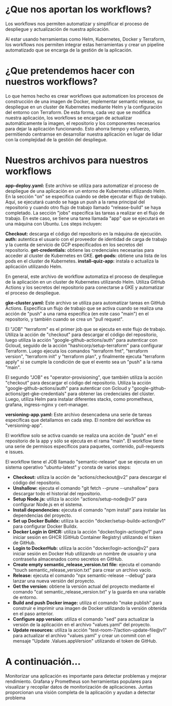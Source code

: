 # ¿Que nos aportan los workflows?

Los workflows nos permiten automatizar y simplificar el proceso de despliegue y actualización de nuestra aplicación.

Al estar usando herramientas como Helm, Kubernetes, Docker y Terraform, los workflows nos permiten integrar estas herramientas y crear un pipeline automatizado que se encarga de la gestión de la aplicación.

# ¿Que pretendemos hacer con nuestros workflows?

Lo que hemos hecho es crear workflows que automaticen los procesos de construcción de una imagen de Docker, implementar semantic release, su despliegue en un cluster de Kubernetes mediante Helm y la configuración del entorno con Terraform. De esta forma, cada vez que se modifica nuestra aplicación, los workflows se encargan de actualizar automáticamente la imagen, el repositorio y los componentes necesarios para dejar la aplicación funcionando. Esto ahorra tiempo y esfuerzo, permitiendo centrarnse en desarrollar nuestra aplicación en lugar de lidiar con la complejidad de la gestión del despliegue.

# Nuestros archivos para nuestros workflows

****app-deploy.yaml:**** Este archivo se utiliza para automatizar el proceso de despliegue de una aplicación en un entorno de Kubernetes utilizando Helm.
En la sección "on" se especifica cuándo se debe ejecutar el flujo de trabajo. Aquí, se ejecutará cuando se haga un push a la rama principal del repositorio y cuando otro flujo de trabajo llamado "release-build" se haya completado.
La sección "jobs" especifica las tareas a realizar en el flujo de trabajo. En este caso, se tiene una tarea llamada "app" que se ejecutará en una máquina con Ubuntu.
Los steps incluyen:

**Checkout:** descarga el código del repositorio en la máquina de ejecución.
**auth:** autentica el usuario con el proveedor de identidad de carga de trabajo y la cuenta de servicio de GCP especificados en los secretos del repositorio.
**get-credentials:** obtiene las credenciales necesarias para acceder al cluster de Kubernetes en GKE.
**get-pods:** obtiene una lista de los pods en el cluster de Kubernetes.
**install-quiz-app:** instala o actualiza la aplicación utilizando Helm.

En general, este archivo de workflow automatiza el proceso de despliegue de la aplicación en un cluster de Kubernetes utilizando Helm. Utiliza GitHub Actions y los secretos del repositorio para conectarse a GKE y automatizar el proceso de despliegue.


****gke-cluster.yaml:**** Este archivo se utiliza para automatizar tareas en GitHub Actions. Especifica un flujo de trabajo que se activa cuando se realiza una acción de "push" a una rama específica (en este caso "main") en el repositorio, y también cuando se crea un "pull request".

El "JOB" "terraform" es el primer job que se ejecuta en este flujo de trabajo. Utiliza la acción de "checkout" para descargar el código del repositorio, luego utiliza la acción "google-github-actions/auth" para autenticar con Gcloud, seguido de la acción "hashicorp/setup-terraform" para configurar Terraform. Luego ejecuta los comandos "terraform fmt", "terraform version", "terraform init" y "terraform plan", y finalmente ejecuta "terraform apply" si se cumple la condición de que el evento sea un "push" a la rama "main".

El segundo "JOB" es "operator-provisioning", que también utiliza la acción "checkout" para descargar el código del repositorio. Utiliza la acción "google-github-actions/auth" para autenticar con Gcloud y "google-github-actions/get-gke-credentials" para obtener las credenciales del clúster. Luego, utiliza Helm para instalar diferentes stacks, como prometheus, grafana, ingress-nginx y cert-manager.

****versioning-app.yaml:**** Este archivo desencadena una serie de tareas específicas que detallamos en cada step. El nombre del workflow es "versioning-app".

El workflow solo se activa cuando se realiza una acción de "push" en el repositorio de la app y sólo se ejecuta en el rama "main".
El workflow tiene una serie de permisos específicos para paquetes, contenido, pull-requests e issues.

El workflow tiene el JOB llamado "semantic-release" que se ejecuta en un sistema operativo "ubuntu-latest" y consta de varios steps:
  * **Checkout:** utiliza la acción de "actions/checkout@v2" para descargar el código del repositorio.
  * **Unshallow:** ejecuta el comando "git fetch --prune --unshallow" para descargar todo el historial del repositorio.
  * **Setup Node.js:** utiliza la acción "actions/setup-node@v3" para configurar Node.js en el sistema.
  * **Install dependencies:** ejecuta el comando "npm install" para instalar las dependencias del proyecto.
  * **Set up Docker Buildx:** utiliza la acción "docker/setup-buildx-action@v1" para configurar Docker Buildx.
  * **Docker Login in GHCR:** utiliza la acción "docker/login-action@v1" para iniciar sesión en GHCR (GitHub Container Registry) utilizando el token de GitHub.
  * **Login to DockerHub:** utiliza la acción "docker/login-action@v2" para iniciar sesión en Docker Hub utilizando un nombre de usuario y una contraseña almacenados como secretos en GitHub.
  * **Create empty semantic_release_version.txt file:** ejecuta el comando "touch semantic_release_version.txt" para crear un archivo vacío.
  * **Release:** ejecuta el comando "npx semantic-release --debug" para lanzar una nueva versión del proyecto.
  * **Get the version:** obtiene la versión actual del proyecto mediante el comando "cat semantic_release_version.txt" y la guarda en una variable de entorno.
  * **Build and push Docker image:** utiliza el comando "make publish" para construir e imprimir una imagen de Docker utilizando la versión obtenida en el paso anterior.
  * **Configure app version:** utiliza el comando "sed" para actualizar la versión de la aplicación en el archivo "values.yaml" del proyecto.
  * **Update resources:** utiliza la acción "test-room-7/action-update-file@v1" para actualizar el archivo "values.yaml" y crear un commit con el mensaje "Update .Values.appVersion" utilizando el token de GitHub.

# A continuación...

Monitorizar una aplicación es importante para detectar problemas y mejorar rendimiento. Grafana y Prometheus son herramientas populares para visualizar y recopilar datos de monitorización de aplicaciones. Juntas proporcionan una visión completa de la aplicación y ayudan a detectar problema
